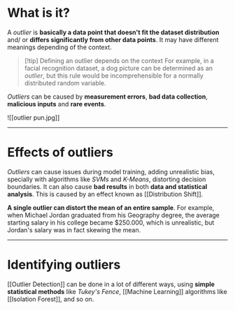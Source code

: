 # What is it?

A *outlier* is **basically a data point that doesn't fit the dataset distribution** and/ or **differs significantly from other data points**. It may have different meanings depending of the context.

>[!tip] Defining an outlier depends on the context
>For example, in a facial recognition dataset, a dog picture can be determined as an *outlier*, but this rule would be incomprehensible for a normally distributed random variable.

*Outliers* can be caused by **measurement errors**, **bad data collection**, **malicious inputs** and **rare events**.

![[outlier pun.jpg]]
___
# Effects of outliers

*Outliers* can cause issues during model training, adding unrealistic bias, specially with algorithms like *SVMs* and *K-Means*, distorting decision boundaries. It can also cause **bad results** in both **data and statistical analysis**. This is caused by an effect known as [[Distribution Shift]].

**A single outlier can distort the mean of an entire sample**. For example, when Michael Jordan graduated from his Geography degree, the average starting salary in his college became $250.000, which is unrealistic, but Jordan's salary was in fact skewing the mean.
___
# Identifying outliers

[[Outlier Detection]] can be done in a lot of different ways, using **simple statistical methods** like *Tukey's Fence*, [[Machine Learning]] algorithms like [[Isolation Forest]], and so on. 